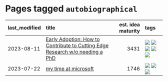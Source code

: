 # Pages tagged `autobiographical`

|last_modified|title|est. idea maturity|tags
|:---|:---|---:|:---|
|2023-08-11|[Early Adoption: How to Contribute to Cutting Edge Research w/o needing a PhD](../early_adoption_and_fomo.md)|3431|[![](https://img.shields.io/badge/tag-autobiographical-3f3dc3)](../tags/autobiographical.md) [![](https://img.shields.io/badge/tag-career_advice-d47f6f)](../tags/career_advice.md) [![](https://img.shields.io/badge/tag-early_adoption-913db)](../tags/early_adoption.md) [![](https://img.shields.io/badge/tag-mentoring-193ec4)](../tags/mentoring.md) [![](https://img.shields.io/badge/tag-reddit-8b3cb7)](../tags/reddit.md)|
|2023-07-22|[my time at microsoft](../my_time_at_microsoft.md)|1746|[![](https://img.shields.io/badge/tag-amazon-be4650)](../tags/amazon.md) [![](https://img.shields.io/badge/tag-autobiographical-3f3dc3)](../tags/autobiographical.md) [![](https://img.shields.io/badge/tag-microsoft-cdef47)](../tags/microsoft.md)|